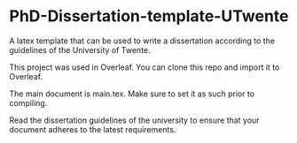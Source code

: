 # PhD-Dissertation-template-UTwente
A latex template that can be used to write a dissertation according to the guidelines of the University of Twente.

This project was used in Overleaf. You can clone this repo and import it to Overleaf. 

The main document is main.tex. Make sure to set it as such prior to compiling.

Read the dissertation guidelines of the university to ensure that your document adheres to the latest requirements.
